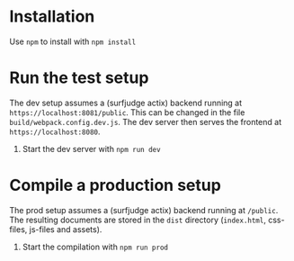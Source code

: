 # Installation
Use `npm` to install with `npm install`

# Run the test setup
The dev setup assumes a (surfjudge actix) backend running at `https://localhost:8081/public`. This can be changed in the file `build/webpack.config.dev.js`. The dev server then serves the frontend at `https://localhost:8080`. 
1. Start the dev server with `npm run dev`

# Compile a production setup
The prod setup assumes a (surfjudge actix) backend running at `/public`. The resulting documents are stored in the `dist` directory (`index.html`, css-files, js-files and assets).
1. Start the compilation with `npm run prod`